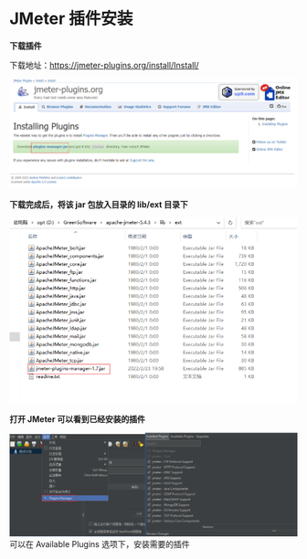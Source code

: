 # JMeter 插件安装

**下载插件**

下载地址：https://jmeter-plugins.org/install/Install/

![cj](./images/cj.png)

**下载完成后，将该 jar 包放入目录的 lib/ext 目录下**

![ext](./images/ext.png)

**打开 JMeter 可以看到已经安装的插件**

![cj1](./images/cj1.png)可以在 Available Plugins 选项下，安装需要的插件

